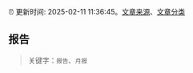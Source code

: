 :alarm_clock: 更新时间: 2025-02-11 11:36:45。[文章来源](/README.md)、[文章分类](/TAGS.md)

## 报告


> 关键字：`报告`、`月报`



